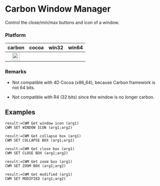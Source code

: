 Carbon Window Manager
=====================

Control the close/min/max buttons and icon of a window.

### Platform

| carbon | cocoa | win32 | win64 |
|:------:|:-----:|:---------:|:---------:|
|<img src="https://cloud.githubusercontent.com/assets/1725068/22371562/1b091f0a-e4db-11e6-8458-8653954a7cce.png" width="24" height="24" />||||

### Remarks

* Not compatible with 4D Cocoa (x86_64), because Carbon framework is not 64 bits.

* Not compatible with R4 (32 bits) since the window is no longer carbon.

## Examples

```
result:=CWM Get window icon (arg1)
CWM SET WINDOW ICON (arg1;arg2)

result:=CWM Get collapse box (arg1)
CWM SET COLLAPSE BOX (arg1;arg2)

result:=CWM Get close box (arg1)
CWM SET CLOSE BOX (arg1;arg2)

result:=CWM Get zoom box (arg1)
CWM SET ZOOM BOX (arg1;arg2)

result:=CWM Get modified (arg1)
CWM SET MODIFIED (arg1;arg2)
```
